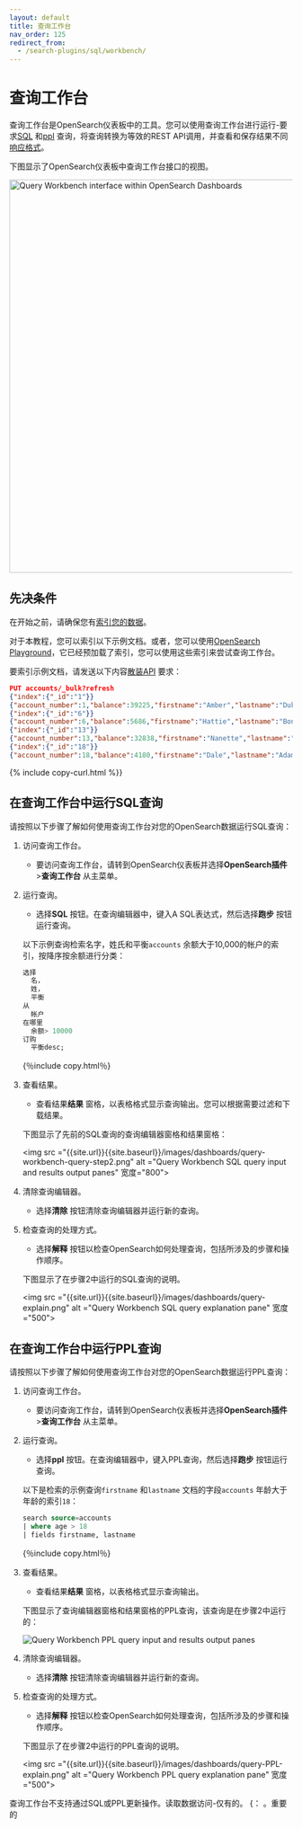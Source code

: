 ```yaml
---
layout: default
title: 查询工作台
nav_order: 125
redirect_from:
  - /search-plugins/sql/workbench/
---
```


# 查询工作台

查询工作台是OpenSearch仪表板中的工具。您可以使用查询工作台进行运行-要求[SQL]({{site.url}}{{site.baseurl}}/search-plugins/sql/sql/index/) 和[ppl]({{site.url}}{{site.baseurl}}/search-plugins/sql/ppl/index/) 查询，将查询转换为等效的REST API调用，并查看和保存结果不同[响应格式]({{site.url}}{{site.baseurl}}/search-plugins/sql/response-formats/)。

下图显示了OpenSearch仪表板中查询工作台接口的视图。

<img src="{{site.url}}{{site.baseurl}}/images/dashboards/query-workbench-ui.png" alt="Query Workbench interface within OpenSearch Dashboards"  width="700">

## 先决条件

在开始之前，请确保您有[索引您的数据]({{site.url}}{{site.baseurl}}/im-plugin/index/)。

对于本教程，您可以索引以下示例文档。或者，您可以使用[OpenSearch Playground](https://playground.opensearch.org/app/opensearch-query-workbench#/)，它已经预加载了索引，您可以使用这些索引来尝试查询工作台。

要索引示例文档，请发送以下内容[散装API]({{site.url}}{{site.baseurl}}/api-reference/document-apis/bulk/) 要求：

```json
PUT accounts/_bulk?refresh
{"index":{"_id":"1"}}
{"account_number":1,"balance":39225,"firstname":"Amber","lastname":"Duke","age":32,"gender":"M","address":"880 Holmes Lane","employer":"Pyrami","email":"amberduke@pyrami.com","city":"Brogan","state":"IL"}
{"index":{"_id":"6"}}
{"account_number":6,"balance":5686,"firstname":"Hattie","lastname":"Bond","age":36,"gender":"M","address":"671 Bristol Street","employer":"Netagy","email":"hattiebond@netagy.com","city":"Dante","state":"TN"}
{"index":{"_id":"13"}}
{"account_number":13,"balance":32838,"firstname":"Nanette","lastname":"Bates","age":28,"gender":"F","address":"789 Madison Street","employer":"Quility","email":"nanettebates@quility.com","city":"Nogal","state":"VA"}
{"index":{"_id":"18"}}
{"account_number":18,"balance":4180,"firstname":"Dale","lastname":"Adams","age":33,"gender":"M","address":"467 Hutchinson Court","email":"daleadams@boink.com","city":"Orick","state":"MD"}
```
{% include copy-curl.html %}}

## 在查询工作台中运行SQL查询

请按照以下步骤了解如何使用查询工作台对您的OpenSearch数据运行SQL查询：

1. 访问查询工作台。
    - 要访问查询工作台，请转到OpenSearch仪表板并选择**OpenSearch插件** >**查询工作台** 从主菜单。

2. 运行查询。
    - 选择**SQL** 按钮。在查询编辑器中，键入A SQL表达式，然后选择**跑步** 按钮运行查询。
    
    以下示例查询检索名字，姓氏和平衡`accounts` 余额大于10,000的帐户的索引，按降序按余额进行分类：

    ```SQL
    选择
      名，
      姓，
      平衡
    从
      帐户
    在哪里
      余额> 10000
    订购
      平衡desc;
    ```
    {％include copy.html％}
    
3. 查看结果。
    - 查看结果**结果** 窗格，以表格格式显示查询输出。您可以根据需要过滤和下载结果。

   下图显示了先前的SQL查询的查询编辑器窗格和结果窗格：

    <img src ="{{site.url}}{{site.baseurl}}/images/dashboards/query-workbench-query-step2.png" alt ="Query Workbench SQL query input and results output panes" 宽度="800">

4. 清除查询编辑器。
    - 选择**清除** 按钮清除查询编辑器并运行新的查询。

5. 检查查询的处理方式。
    - 选择**解释** 按钮以检查OpenSearch如何处理查询，包括所涉及的步骤和操作顺序。

    下图显示了在步骤2中运行的SQL查询的说明。

    <img src ="{{site.url}}{{site.baseurl}}/images/dashboards/query-explain.png" alt ="Query Workbench SQL query explanation pane" 宽度="500">

## 在查询工作台中运行PPL查询

请按照以下步骤了解如何使用查询工作台对您的OpenSearch数据运行PPL查询：

1. 访问查询工作台。
    - 要访问查询工作台，请转到OpenSearch仪表板并选择**OpenSearch插件** >**查询工作台** 从主菜单。

2. 运行查询。
    - 选择**ppl** 按钮。在查询编辑器中，键入PPL查询，然后选择**跑步** 按钮运行查询。
    
    以下是检索的示例查询`firstname` 和`lastname` 文档的字段`accounts` 年龄大于年龄的索引`18`：
    
    ```sql
    search source=accounts
    | where age > 18
    | fields firstname, lastname
    ```
    {％include copy.html％}
    
3. 查看结果。
    - 查看结果**结果** 窗格，以表格格式显示查询输出。

   下图显示了查询编辑器窗格和结果窗格的PPL查询，该查询是在步骤2中运行的：

    <img src ="{{site.url}}{{site.baseurl}}/images/dashboards/query-workbench-ppl.png" alt ="Query Workbench PPL query input and results output panes">

4. 清除查询编辑器。
    - 选择**清除** 按钮清除查询编辑器并运行新的查询。

5. 检查查询的处理方式。
    - 选择**解释** 按钮以检查OpenSearch如何处理查询，包括所涉及的步骤和操作顺序。

    下图显示了在步骤2中运行的PPL查询的说明。

    <img src ="{{site.url}}{{site.baseurl}}/images/dashboards/query-PPL-explain.png" alt ="Query Workbench PPL query explanation pane" 宽度="500">

查询工作台不支持通过SQL或PPL更新操作。读取数据访问-仅有的。
{： 。重要的

